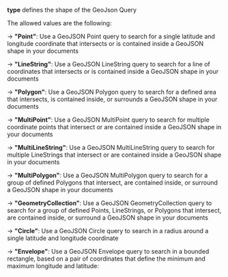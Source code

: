 **type** defines the shape of the GeoJson Query

The allowed values are the following:

→ **"Point"**: Use a GeoJSON Point query to search for a single latitude and longitude coordinate that intersects or is contained inside a GeoJSON shape in your documents

→ **"LineString"**: Use a GeoJSON LineString query to search for a line of coordinates that intersects or is contained inside a GeoJSON shape in your documents

→ **"Polygon"**: Use a GeoJSON Polygon query to search for a defined area that intersects, is contained inside, or surrounds a GeoJSON shape in your documents

→ **"MultiPoint"**: Use a GeoJSON MultiPoint query to search for multiple coordinate points that intersect or are contained inside a GeoJSON shape in your documents

→ **"MultiLineString"**: Use a GeoJSON MultiLineString query to search for multiple LineStrings that intersect or are contained inside a GeoJSON shape in your documents

→ **"MultiPolygon"**: Use a GeoJSON MultiPolygon query to search for a group of defined Polygons that intersect, are contained inside, or surround a GeoJSON shape in your documents

→ **"GeometryCollection"**: Use a GeoJSON GeometryCollection query to search for a group of defined Points, LineStrings, or Polygons that intersect, are contained inside, or surround a GeoJSON shape in your documents

→ **"Circle"**: Use a GeoJSON Circle query to search in a radius around a single latitude and longitude coordinate

→ **"Envelope"**: Use a GeoJSON Envelope query to search in a bounded rectangle, based on a pair of coordinates that define the minimum and maximum longitude and latitude: